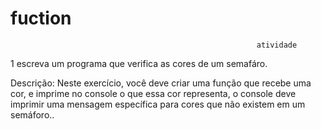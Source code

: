 # fuction


                                                           atividade 

1 escreva um programa que verifica as cores de um semafáro.

Descrição: Neste exercício, você deve criar uma função que recebe uma cor, e imprime no console o que essa cor representa, o console deve imprimir uma mensagem específica para cores que não existem em um semáforo..